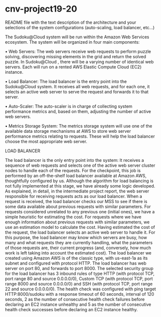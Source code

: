 # cnv-project19-20
README file with the text description of the architecture and your selections of the system configurations (auto-scaling, load balancer, etc...)

The Sudoku@Cloud system will be run within the Amazon Web Services ecosystem. The system will be organized in four main components:

• Web Servers: The web servers receive web requests to perform puzzle solving, discovering missing
elements in the grid and return the solved puzzle. In Sudoku@Cloud , there will be a varying number
of identical web servers. Each will run on a rented AWS Elastic Compute Cloud (EC2) instance.

• Load Balancer: The load balancer is the entry point into the Sudoku@Cloud system. It receives
all web requests, and for each one, it selects an active web server to serve the request and forwards
it to that server.

• Auto-Scaler: The auto-scaler is in charge of collecting system performance metrics and, based on
them, adjusting the number of active web servers.

• Metrics Storage System: The metrics storage system will use one of the available data storage
mechanisms at AWS to store web server performance metrics relating to requests. These will help
the load balancer choose the most appropriate web server.

LOAD BALANCER

The load balancer is the only entry point into the system: It receives a sequence of web requests and selects one of the active web server cluster nodes to handle each of the requests. 
For the checkpoint, this job is performed by an off-the-shelf load balancer available at Amazon AWS, thoughtfully configured by us. Although the algorithm for load balancing is not fully implemented at this stage, we have already some logic developed.
As explained, in detail, in the intermediate project report, the web server responsible for receiving requests acts as our load balancer. When a request is received, the load balancer checks our MSS to see if there is some data available about previous requests with similar parameters. For requests considered unrelated to any previous one (initial ones), we have a simple heuristic for estimating the cost. For requests where we have enough information about previous requests with similar parameters, we use an estimation model to calculate the cost. Having estimated the cost of the request, the load balancer selects an active web server to handle it. For this purpose, the load balancer may know which servers are busy, how many and what requests they are currently handling, what the parameters of those requests are, their current progress (and, conversely, how much work is left taking into account the estimated cost).
The load balancer we created using Amazon AWS is of the classic type, with us-east-1a as its subnet and configured with protocol HTTP. The load balancer has web server on port 80, and forwards to port 8000. The selected security group for the load balancer has 3 inbound rules of type HTTP (with protocol TCP, port range 80	and source 0.0.0.0/0), Custom TCP (with protocol TCP, port range 8000	and source 0.0.0.0/0) and SSH (with protocol TCP, port range 22	and source 0.0.0.0/0). The health check was configured with ping target HTTP:8000/sudoku with a response timeout of 60 seconds, interval of 120 seconds, 2 as the number of consecutive health check failures before declaring an EC2 instance unhealthy and 5 as the number of consecutive health check successes before declaring an EC2 instance healthy. 
